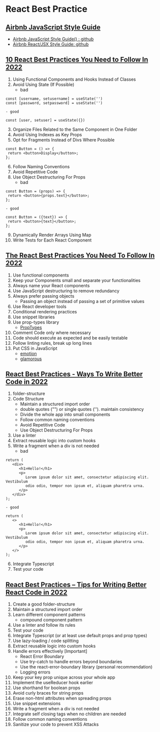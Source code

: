 # React Best Practice

## [Airbnb JavaScript Style Guide](https://airbnb.io/javascript/react/)
- [Airbnb JavaScript Style Guide() : github](https://github.com/airbnb/javascript)
- [Airbnb React/JSX Style Guide: github](https://github.com/airbnb/javascript/tree/master/react)

## [10 React Best Practices You Need to Follow In 2022](https://www.makeuseof.com/must-follow-react-practices/)

1. Using Functional Components and Hooks Instead of Classes
2. Avoid Using State (If Possible)
    - bad
```tsx
const [username, setusername] = useState('')
const [password, setpassword] = useState('')
```

    - good
```tsx
const [user, setuser] = useState({})
```
3. Organize Files Related to the Same Component in One Folder
4. Avoid Using Indexes as Key Props
5. Opt for Fragments Instead of Divs Where Possible
```tsx
const Button = () => {
 return <button>Display</button>;
};
```
6. Follow Naming Conventions
7. Avoid Repetitive Code
8. Use Object Destructuring For Props
    - bad
```tsx
const Button = (props) => {
 return <button>{props.text}</button>;
};
```

    - good
```tsx
const Button = ({text}) => {
 return <button>{text}</button>;
};
```
9. Dynamically Render Arrays Using Map
10. Write Tests for Each React Component

## [The React Best Practices You Need To Follow In 2022](https://www.enprowess.com/blogs/react-best-practices/)
1. Use functional components
2. Keep your Components small and separate your functionalities
3. Always name your React components
4. Use JavaScript destructuring to remove redundancy
5. Always prefer passing objects
    - Passing an object instead of passing a set of primitive values
6. Use React developer tools
7. Conditional rendering practices
8. Use snippet libraries
9. Use prop-types library
    - [PropTypes](https://reactjs.org/docs/typechecking-with-proptypes.html)
10. Comment Code only where necessary
11. Code should execute as expected and be easily testable
12. Follow linting rules, break up long lines
13. Put CSS in JavaScript
    - [emotion](https://github.com/emotion-js/emotion)
    - [glamorous](https://glamorous.rocks/)

## [React Best Practices - Ways To Write Better Code in 2022](https://blog.nourdinedev.com/react-best-practices-2022/)

1. folder-structure
2. Code Structure
    - Maintain a structured import order
    - double quotes ("") or single quotes (''). maintain consistency
    - Divide the whole app into small components
    - Follow common naming conventions
    - Avoid Repetitive Code
    - Use Object Destructuring For Props
3. Use a linter
4. Extract reusable logic into custom hooks
5. Write a fragment when a div is not needed
    - bad
```tsx
return (
   <div>
      <h1>Hello!</h1>
      <p>
         Lorem ipsum dolor sit amet, consectetur adipiscing elit. Vestibulum
         odio odio, tempor non ipsum et, aliquam pharetra urna.
      </p>
   </div>
);
```

    - good
```tsx
return (
   <>
      <h1>Hello!</h1>
      <p>
         Lorem ipsum dolor sit amet, consectetur adipiscing elit. Vestibulum
         odio odio, tempor non ipsum et, aliquam pharetra urna.
      </p>
   </>
);
```
6. Integrate Typescript
7. Test your code

## [React Best Practices – Tips for Writing Better React Code in 2022](https://www.freecodecamp.org/news/best-practices-for-react/)
1. Create a good folder-structure
2. Maintain a structured import order
3. Learn different component patterns
    - compound component pattern
4. Use a linter and follow its rules
5. Test your code
6. Integrate Typescript (or at least use default props and prop types)
7. Use lazy-loading / code splitting
8. Extract reusable logic into custom hooks
9. Handle errors effectively [Important]
    - React Error Boundary 
    - Use try-catch to handle errors beyond boundaries
    - Use the react-error-boundary library (personal recommendation)
    - Logging errors
10. Keep your key prop unique across your whole app
11. Implement the useReducer hook earlier
12. Use shorthand for boolean props
13. Avoid curly braces for string props
14. Erase non-html attributes when spreading props
15. Use snippet extensions
16. Write a fragment when a div is not needed
17. Integrate self closing tags when no children are needed
18. Follow common naming conventions
19. Sanitize your code to prevent XSS Attacks